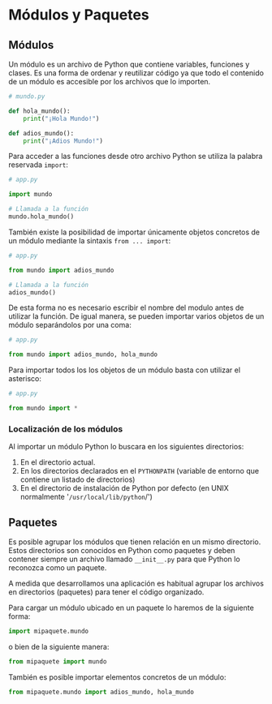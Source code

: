 
# Módulos y Paquetes

## Módulos
Un módulo es un archivo de Python que contiene variables, funciones y clases. Es una forma de ordenar y reutilizar código ya que todo el contenido de un módulo es accesible por los archivos que lo importen.

```python
# mundo.py

def hola_mundo():
    print("¡Hola Mundo!")

def adios_mundo():
    print("¡Adios Mundo!")

```

Para acceder a las funciones desde otro archivo Python se utiliza la palabra reservada `import`:

```python
# app.py

import mundo

# Llamada a la función
mundo.hola_mundo()
```

También existe la posibilidad de importar únicamente objetos concretos de un módulo mediante la sintaxis `from ... import`:

```python
# app.py

from mundo import adios_mundo

# Llamada a la función
adios_mundo()
```

De esta forma no es necesario escribir el nombre del modulo antes de utilizar la función. De igual manera, se pueden importar varios objetos de un módulo separándolos por una coma:

```python
# app.py

from mundo import adios_mundo, hola_mundo
```

Para importar todos los los objetos de un módulo basta con utilizar el asterisco:

```python
# app.py

from mundo import *
```

### Localización de los módulos
Al importar un módulo Python lo buscara en los siguientes directorios:

 1. En el directorio actual.
 2. En los directorios declarados en el `PYTHONPATH` (variable de entorno que contiene un listado de directorios)
 3. En el directorio de instalación de Python por defecto (en UNIX normalmente '`/usr/local/lib/python`/')

## Paquetes
Es posible agrupar los módulos que tienen relación en un mismo directorio. Estos directorios son conocidos en Python como paquetes y deben contener siempre un archivo llamado `__init__.py` para que Python lo reconozca como un paquete.

A medida que desarrollamos una aplicación es habitual agrupar los archivos en directorios (paquetes) para tener el código organizado.

Para cargar un módulo ubicado en un paquete lo haremos de la siguiente forma:

```python
import mipaquete.mundo
```
o bien de la siguiente manera:
```python
from mipaquete import mundo
```
También es posible importar elementos concretos de un módulo:
```python
from mipaquete.mundo import adios_mundo, hola_mundo
```
